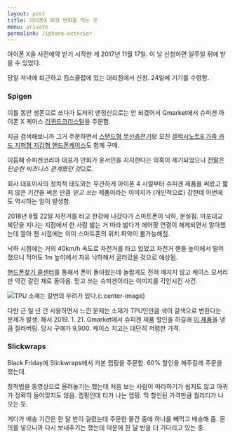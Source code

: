 ```yaml
---
layout: post
title: 아이폰X 외형 변화를 적는 곳
menu: private
permalink: /iphone-exterior
---
```


아이폰 X을 사전예약 받기 시작한 게 2017년 11월 17일. 이 날 신청하면 일주일 뒤에 받을 수 있었다.

당일 저녁에 퇴근하고 킴스클럽에 있는 대리점에서 신청. 24일에 기기를 수령함.

### Spigen

이틀 동안 생폰으로 쓰다가 도저히 맨정신으로는 안 되겠어서 Gmarket에서 슈피겐 아이폰 X 케이스 [리퀴드크리스탈](http://item.gmarket.co.kr/detailview/item.asp?goodscode=1164073598)을 주문함.

지금 검색해보니까 그거 주문하면서 [스탠드형 무선충전기](http://item.gmarket.co.kr/detailview/item.asp?goodscode=934712554)랑 모친 [갤럭시노트8 가죽 카드 지퍼형 지갑형 핸드폰케이스](http://item.gmarket.co.kr/detailview/item.asp?goodscode=1121494965)도 함께 구매.

이듬해 슈피겐코리아 대표가 만화가 윤서인을 지지한다는 의혹이 제기되었으나 [전말](http://www.newsprime.co.kr/news/article.html?no=408051)은 *단순한 비즈니스 관계였던 것*으로.

회사 대표이사의 정치적 태도와는 무관하게 아이폰 4 시절부터 슈피겐 제품을 써왔고 짧지 않은 기간을 써온 만큼 *믿고 쓰는* 제품이라는 이미지가 (개인적으로) 강한데 이번에도 역시하는 일이 발생함.

2018년 8월 22일 자전거를 타고 한강에 나갔다가 스마트폰이 낙하, 분실됨. 마포대교 북단을 지나는 지점에서 한 사람 밟는 거 따라 밟다가 에어팟 연결이 해제되면서 알아챘는데 알아 챈 시점에는 이미 스마트폰의 위치 파악이 불가능해짐.

낙하 시점에는 거의 40km/h 속도로 자전거를 타고 있었고 자전거 핸들 높이에서 떨어졌으니 적어도 1m 높이에서 자유 낙하해서 굴러갔을 것으로 예상됨.

[핸드폰찾기 콜센터](http://www.handphone.or.kr)를 통해서 폰이 돌아왔는데 놀랍게도 전혀 깨지지 않고 케이스 모서리만 약간 갈린 채로 돌아옴. 믿고 쓰는 슈피겐이라는 이미지를 각인시킨 사건.

![TPU 소재는 갈변의 우려가 있다.](/images/2019-01-24/old_spigen.png){:.center-image}

다만 근 일 년 간 사용하면서 느낀 문제는 소재가 TPU인만큼 색이 갈색으로 변한다는 문제가 발생. 해서 2019. 1. 21. Gmarket에서 슈피겐 제품 할인을 하길래 [이 제품](http://item.gmarket.co.kr/detailview/item.asp?goodscode=1503350972)을 냉큼 질러버림. 당시 구매가 9,900. 케이스 치고는 대단히 저렴한 가격.

### Slickwraps

Black Friday에 Slickwraps에서 카본 랩핑을 주문함. 60% 할인을 해주길래 주문을 했는데.

장착법을 동영상으로 올려놓기는 했는데 처음 보는 사람이 따라하기가 쉽지도 않고 아귀가 정확히 들어맞지도 않음. 랩핑인데 티가 나는 랩핑. 딱 할인된 가격만큼 퀄리티가 나오는 듯.

게다가 배송 기간은 한 달 반이 걸렸는데 주문한 물건 중에 하나를 빼먹고 배송해 줌. 문의를 넣으니까 다시 보내주기는 했는데 덕분에 한 달 반을 더 기다리고 있는 중.

